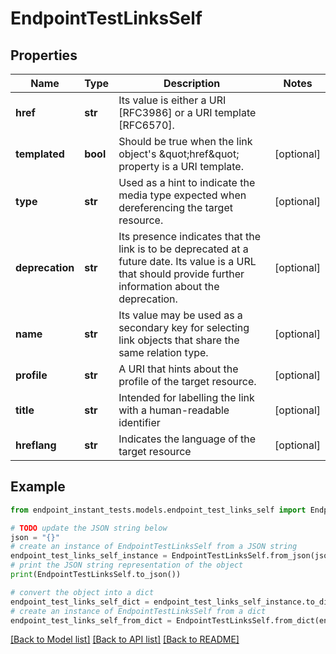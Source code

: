 # EndpointTestLinksSelf


## Properties

Name | Type | Description | Notes
------------ | ------------- | ------------- | -------------
**href** | **str** | Its value is either a URI [RFC3986] or a URI template [RFC6570]. | 
**templated** | **bool** | Should be true when the link object&#39;s \&quot;href\&quot; property is a URI template. | [optional] 
**type** | **str** | Used as a hint to indicate the media type expected when dereferencing the target resource. | [optional] 
**deprecation** | **str** | Its presence indicates that the link is to be deprecated at a future date. Its value is a URL that should provide further information about the deprecation. | [optional] 
**name** | **str** | Its value may be used as a secondary key for selecting link objects that share the same relation type. | [optional] 
**profile** | **str** | A URI that hints about the profile of the target resource. | [optional] 
**title** | **str** | Intended for labelling the link with a human-readable identifier | [optional] 
**hreflang** | **str** | Indicates the language of the target resource | [optional] 

## Example

```python
from endpoint_instant_tests.models.endpoint_test_links_self import EndpointTestLinksSelf

# TODO update the JSON string below
json = "{}"
# create an instance of EndpointTestLinksSelf from a JSON string
endpoint_test_links_self_instance = EndpointTestLinksSelf.from_json(json)
# print the JSON string representation of the object
print(EndpointTestLinksSelf.to_json())

# convert the object into a dict
endpoint_test_links_self_dict = endpoint_test_links_self_instance.to_dict()
# create an instance of EndpointTestLinksSelf from a dict
endpoint_test_links_self_from_dict = EndpointTestLinksSelf.from_dict(endpoint_test_links_self_dict)
```
[[Back to Model list]](../README.md#documentation-for-models) [[Back to API list]](../README.md#documentation-for-api-endpoints) [[Back to README]](../README.md)


